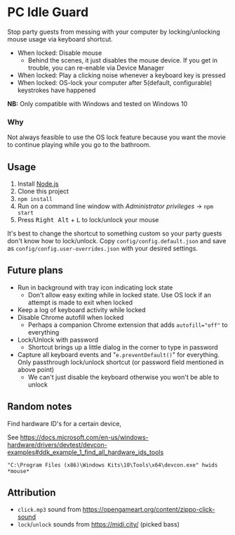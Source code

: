 # PC Idle Guard

Stop party guests from messing with your computer by locking/unlocking mouse usage via keyboard shortcut.

 - When locked: Disable mouse
    - Behind the scenes, it just disables the mouse device. If you get in trouble, you can re-enable via Device Manager
 - When locked: Play a clicking noise whenever a keyboard key is pressed
 - When locked: OS-lock your computer after 5(default, configurable) keystrokes have happened

**NB:** Only compatible with Windows and tested on Windows 10

### Why

Not always feasible to use the OS lock feature because you want the movie to continue playing while you go to the bathroom.


## Usage

 1. Install [Node.js](https://nodejs.org/en/)
 1. Clone this project
 1. `npm install`
 1. Run on a command line window with *Administrator privileges* -> `npm start`
 1. Press <kbd>Right Alt</kbd> + <kbd>L</kbd> to lock/unlock your mouse

It's best to change the shortcut to something custom so your party guests don't know how to lock/unlock. Copy `config/config.default.json` and save as `config/config.user-overrides.json` with your desired settings.


## Future plans

 - Run in background with tray icon indicating lock state
    - Don't allow easy exiting while in locked state. Use OS lock if an attempt is made to exit when locked
 - Keep a log of keyboard activity while locked
 - Disable Chrome autofill when locked
    - Perhaps a companion Chrome extension that adds `autofill="off"` to everything
 - Lock/Unlock with password
    - Shortcut brings up a little dialog in the corner to type in password
 - Capture all keyboard events and "`e.preventDefault()`" for everything. Only passthrough lock/unlock shortcut (or password field mentioned in above point)
    - We can't just disable the keyboard otherwise you won't be able to unlock


## Random notes

Find hardware ID's for a certain device,

See https://docs.microsoft.com/en-us/windows-hardware/drivers/devtest/devcon-examples#ddk_example_1_find_all_hardware_ids_tools

```
"C:\Program Files (x86)\Windows Kits\10\Tools\x64\devcon.exe" hwids *mouse*
```

## Attribution

 - `click.mp3` sound from https://opengameart.org/content/zippo-click-sound
 - `lock`/`unlock` sounds from https://midi.city/ (picked bass)
